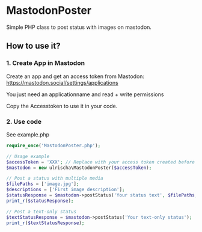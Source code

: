 # MastodonPoster
Simple PHP class to post status with images on mastodon.

## How to use it?
### 1. Create App in Mastodon
Create an app and get an access token from Mastodon: https://mastodon.social/settings/applications

You just need an applicationname and read + write permissions

Copy the Accesstoken to use it in your code.

### 2. Use code
See example.php

```php
require_once('MastodonPoster.php');

// Usage example
$accessToken = 'XXX'; // Replace with your access token created before (see 1.)
$mastodon = new ulrischa\MastodonPoster($accessToken);

// Post a status with multiple media
$filePaths = ['image.jpg'];
$descriptions = ['First image description'];
$statusResponse = $mastodon->postStatus('Your status text', $filePaths, $descriptions);
print_r($statusResponse);

// Post a text-only status
$textStatusResponse = $mastodon->postStatus('Your text-only status');
print_r($textStatusResponse);
```


